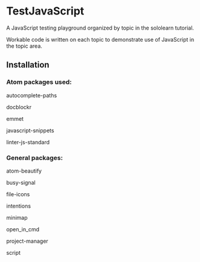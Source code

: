 # TestJavaScript

A JavaScript testing playground organized by topic in the sololearn tutorial.

Workable code is written on each topic to demonstrate use of JavaScript in the topic area.

## Installation

### Atom packages used:

autocomplete-paths

docblockr

emmet

javascript-snippets

linter-js-standard

### General packages:

atom-beautify

busy-signal

file-icons

intentions

minimap

open_in_cmd

project-manager

script

